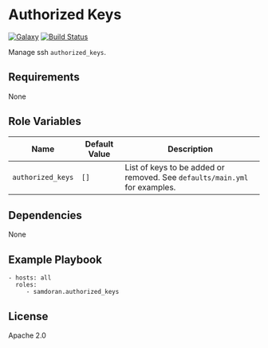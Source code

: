 Authorized Keys
===============
[![Galaxy](https://img.shields.io/badge/galaxy-samdoran.authorized_keys-blue.svg?style=flat)](https://galaxy.ansible.com/samdoran/authorized_keys)
[![Build Status](https://travis-ci.com/samdoran/ansible-role-authorized_keys.svg?branch=main)](https://travis-ci.com/samdoran/ansible-role-authorized_keys)

Manage ssh `authorized_keys`.

Requirements
------------

None

Role Variables
--------------

| Name              | Default Value       | Description          |
|-------------------|---------------------|----------------------|
| `authorized_keys` | `[]` | List of keys to be added or removed. See `defaults/main.yml` for examples. |


Dependencies
------------

None

Example Playbook
----------------

    - hosts: all
      roles:
         - samdoran.authorized_keys

License
-------

Apache 2.0
